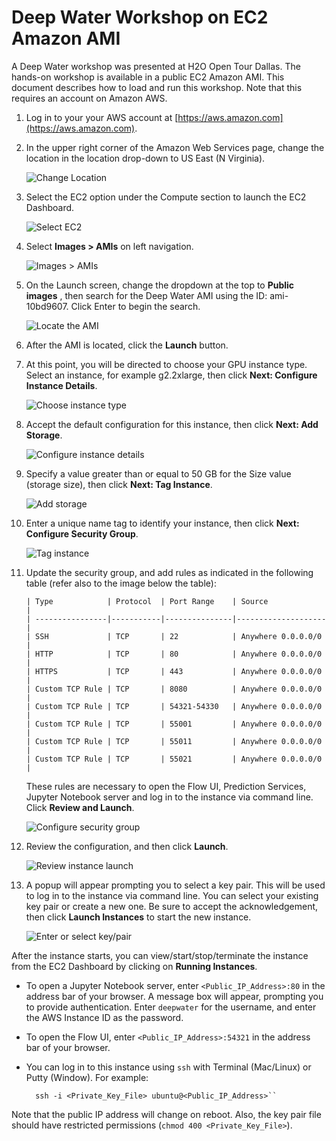 # Deep Water Workshop on EC2 Amazon AMI

A Deep Water workshop was presented at H2O Open Tour Dallas. The hands-on workshop is available in a public EC2 Amazon AMI. This document describes how to load and run this workshop. Note that this requires an account on Amazon AWS. 

1. Log in to your your AWS account at [https://aws.amazon.com](https://aws.amazon.com).
2. In the upper right corner of the Amazon Web Services page, change the location in the location drop-down to US East (N Virginia).

   ![Change Location](images/location_dropdown.png)
   <!-- -->
  
3. Select the EC2 option under the Compute section to launch the EC2 Dashboard.

   ![Select EC2](images/select_ec2.png)
   <!-- -->

4. Select **Images > AMIs** on left navigation.

   ![Images > AMIs](images/images_amis.png)
   <!-- -->

5. On the Launch screen, change the dropdown at the top to **Public images** , then search for the Deep Water AMI using the ID: ami-10bd9607. Click Enter to begin the search.

   ![Locate the AMI](images/locate_ami.png)
   <!-- -->

6. After the AMI is located, click the **Launch** button.

7. At this point, you will be directed to choose your GPU instance type. Select an instance, for example g2.2xlarge, then click **Next: Configure Instance Details**.

   ![Choose instance type](images/choose_instance_type.png)
   <!-- -->

8. Accept the default configuration for this instance, then click **Next: Add Storage**. 

   ![Configure instance details](images/configure_instance_details.png)
   <!-- -->

9. Specify a value greater than or equal to 50 GB for the Size value (storage size), then click **Next: Tag Instance**.

   ![Add storage](images/add_storage.png)
   <!-- -->

10. Enter a unique name tag to identify your instance, then click **Next: Configure Security Group**.

    ![Tag instance](images/tag_instance.png)
    <!-- -->

11. Update the security group, and add rules as indicated in the following table (refer also to the image below the table):

        | Type            | Protocol  | Port Range    | Source             |
        | ----------------|-----------|---------------|--------------------|
        | SSH             | TCP       | 22            | Anywhere 0.0.0.0/0 |      
        | HTTP            | TCP       | 80            | Anywhere 0.0.0.0/0 |  
        | HTTPS           | TCP       | 443           | Anywhere 0.0.0.0/0 | 
        | Custom TCP Rule | TCP       | 8080          | Anywhere 0.0.0.0/0 |
        | Custom TCP Rule | TCP       | 54321-54330   | Anywhere 0.0.0.0/0 | 
        | Custom TCP Rule | TCP       | 55001         | Anywhere 0.0.0.0/0 | 
        | Custom TCP Rule | TCP       | 55011         | Anywhere 0.0.0.0/0 |
        | Custom TCP Rule | TCP       | 55021         | Anywhere 0.0.0.0/0 |

     These rules are necessary to open the Flow UI, Prediction Services, Jupyter Notebook server and log in to the instance via command line. Click **Review and Launch**.

    ![Configure security group](images/configure_security_group.png)
    <!-- -->

12. Review the configuration, and then click **Launch**.

    ![Review instance launch](images/review_instance_launch.png)
    <!-- -->

13. A popup will appear prompting you to select a key pair. This will be used to log in to the instance via command line. You can select your existing key pair or create a new one. Be sure to accept the acknowledgement, then click **Launch Instances** to start the new instance.

    ![Enter or select key/pair](images/enter_key_pair.png)
    <!-- -->

After the instance starts, you can view/start/stop/terminate the instance from the EC2 Dashboard by clicking on **Running Instances**.

- To open a Jupyter Notebook server, enter ``<Public_IP_Address>:80`` in the address bar of your browser. A message box will appear, prompting you to provide authentication. Enter ``deepwater`` for the username, and enter the AWS Instance ID as the password.

- To open the Flow UI, enter ``<Public_IP_Address>:54321`` in the address bar of your browser.

- You can log in to this instance using ``ssh`` with Terminal (Mac/Linux) or Putty (Window). For example:

		ssh -i <Private_Key_File> ubuntu@<Public_IP_Address>``

Note that the public IP address will change on reboot. Also, the key pair file should have restricted permissions (``chmod 400 <Private_Key_File>``). 

